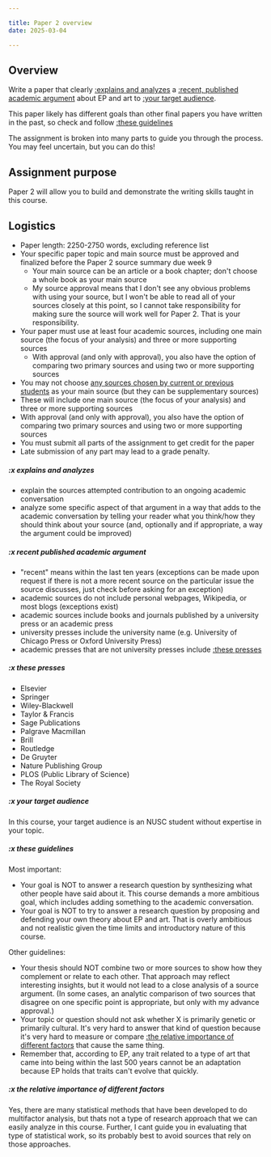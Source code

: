 ```yaml
---

title: Paper 2 overview
date: 2025-03-04

---
```


## Overview

Write a paper that clearly [:explains and analyzes](#x-explains-and-analyzes) a [:recent,  published academic argument](#x-recent-published-academic-argument) about EP and art to [:your target audience](#x-your-target-audience).

This paper likely has different goals than other final papers you have written in the past, so check and follow [:these guidelines](#x-these-guidelines)

The assignment is broken into many parts to guide you through the process. You may feel uncertain, but you can do this!

## Assignment purpose

Paper 2 will allow you to build and demonstrate the writing skills taught in this course.

## Logistics

- Paper length: 2250-2750 words, excluding reference list
- Your specific paper topic and main source must be approved and finalized before the Paper 2 source summary due week 9
	- Your main source can be an article or a book chapter; don't choose a whole book as your main source
	- My source approval means that I don't see any obvious problems with using your source, but I won't be able to read all of your sources closely at this point, so I cannot take responsibility for making sure the source will work well for Paper 2. That is your responsibility.
- Your paper must use at least four academic sources, including one main source (the focus of your analysis) and three or more supporting sources
	- With approval (and only with approval), you also have the option of comparing two primary sources and using two or more supporting sources
- You may not choose [any sources chosen by current or previous students](/course-ntw2029/hidden/p2-extra-pages/p2-past-sources) as your main source (but they can be supplementary sources)
- These will include one main source (the focus of your analysis) and three or more supporting sources
- With approval (and only with approval), you also have the option of comparing two primary sources and using two or more supporting sources
- You must submit all parts of the assignment to get credit for the paper
- Late submission of any part may lead to a grade penalty.

<!-- ## Paper 2 process

Pre-drafting

- Paper 2 general topic proposal (due Sat 8 Mar 2025): suggest some topics of interest related to EP and art
- Paper 2 source proposal and (optional) academic conversation overview
(due Sat 8 Mar 2025): propose a main source
- Paper 2 brief source summary and context (due Sat 15 Mar 2025): after finalizing your main source, briefly summarize your source's contribution to an academic conversation
- Paper 2 source summary outline (due Sat 22 Mar 2025, optional): create a brief outline of the source to help you understand its argument and structure
- Paper 2 proposal and revised source summary outline (due Sat 29 Mar 2025): I'll provide questions to help you figure out how to approach your source analysis; you submit answers to those questions as your Paper 2 proposal and attach a revised source summary outline

Drafting

- Paper 2 introduction and full outline (due Sat 5 Apr 2025): write a draft introduction to Paper 2, including a proposed thesis, and a full draft outline of Paper 2
- Paper 2 full draft (due Sat 12 Apr 2025): write a full draft that does these things:
	- contextualize the source argument within a larger academic conversation
	- explain the source argument
	- analyze the source argument
	- explain the implications of your analysis
	- (optional) improve or correct the argument

Revision

- Paper 2 final paper (due one week after your conference):
	- refine the paper thesis, structure, examples, and analysis
	- refine the transitions and sentence-level writing
	- proofread, polish, check citations and formatting

Detailed guidance for each of these steps will be provided in class and in future assignments
 -->
##### :x explains and analyzes

- explain the sources attempted contribution to an ongoing academic conversation
- analyze some specific aspect of that argument in a way that adds to the academic conversation by telling your reader what you think/how they should think about your source (and, optionally and if appropriate, a way the argument could be improved)

##### :x recent published academic argument

- "recent" means within the last ten years (exceptions can be made upon request if there is not a more recent source on the particular issue the source discusses, just check before asking for an exception)
- academic sources do not include personal webpages, Wikipedia, or most blogs (exceptions exist)
- academic sources include books and journals published by a university press or an academic press
- university presses include the university name (e.g. University of Chicago Press or Oxford University Press)
- academic presses that are not university presses include [:these presses](#x-these-presses)

##### :x these presses

- Elsevier
- Springer
- Wiley-Blackwell
- Taylor & Francis
- Sage Publications
- Palgrave Macmillan
- Brill
- Routledge
- De Gruyter
- Nature Publishing Group
- PLOS (Public Library of Science)
- The Royal Society

##### :x your target audience

In this course, your target audience is an NUSC student without expertise in your topic.

##### :x these guidelines

Most important:

- Your goal is NOT to answer a research question by synthesizing what other people have said about it. This course demands a more ambitious goal, which includes adding something to the academic conversation.
- Your goal is NOT to try to answer a research question by proposing and defending your own theory about EP and art. That is overly ambitious and not realistic given the time limits and introductory nature of this course.

Other guidelines:

- Your thesis should NOT combine two or more sources to show how they complement or relate to each other. That approach may reflect interesting insights, but it would not lead to a close analysis of a source argument. (In some cases, an analytic comparison of two sources that disagree on one specific point is appropriate, but only with my advance approval.)
- Your topic or question should not ask whether X is primarily genetic or primarily cultural. It's very hard to answer that kind of question because it's very hard to measure or compare [:the relative importance of different factors](#x-the-relative-importance-of-different-factors) that cause the same thing.
- Remember that, according to EP, any trait related to a type of art that came into being within the last 500 years cannot be an adaptation because EP holds that traits can't evolve that quickly.

##### :x the relative importance of different factors

Yes, there are many statistical methods that have been developed to do multifactor analysis, but thats not a type of research approach that we can easily analyze in this course. Further, I cant guide you in evaluating that type of statistical work, so its probably best to avoid sources that rely on those approaches.
